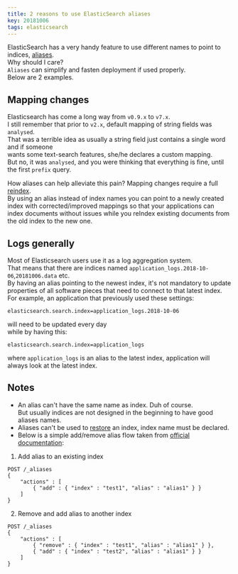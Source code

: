 ```yaml
---
title: 2 reasons to use ElasticSearch aliases
key: 20181006
tags: elasticsearch
---
```


ElasticSearch has a very handy feature to use different names to point to indices, [aliases](https://www.elastic.co/guide/en/elasticsearch/reference/current/indices-aliases.html).  
Why should I care?  
`Aliases` can simplify and fasten deployment if used properly.  
Below are 2 examples.

## Mapping changes
Elasticsearch has come a long way from `v0.9.x` to `v7.x`.  
I still remember that prior to `v2.x`, default mapping of string fields was `analysed`.  
That was a terrible idea as usually a string field just contains a single word and if someone  
wants some text-search features, she/he declares a custom mapping.  
But no, it was `analysed`, and you were thinking that everything is fine, until the first `prefix` query.  

How aliases can help alleviate this pain?
Mapping changes require a full [reindex](https://www.elastic.co/guide/en/elasticsearch/reference/current/docs-reindex.html).  
By using an alias instead of index names you can point to a newly created index with corrected/improved mappings so that your
applications can index documents without issues while you reIndex existing documents from the old index to the new one.

## Logs generally
Most of Elasticsearch users use it as a log aggregation system.  
That means that there are indices named `application_logs.2018-10-06`,`20181006.data` etc.  
By having an alias pointing to the newest index, it's not mandatory to update properties of all software pieces that need to
connect to that latest index.  
For example, an application that previously used these settings:
```
elasticsearch.search.index=application_logs.2018-10-06
```
will need to be updated every day  
while by having this:
```
elasticsearch.search.index=application_logs
```
where `application_logs` is an alias to the latest index, application will always look at the latest index.

## Notes
* An alias can't have the same name as index. Duh of course.  
But usually indices are not designed in the beginning to have good aliases names.
* Aliases can't be used to [restore](https://www.elastic.co/guide/en/elasticsearch/reference/current/modules-snapshots.html#_restore) an index, index name must be declared.
* Below is a simple add/remove alias flow taken from [official documentation](https://www.elastic.co/guide/en/elasticsearch/reference/current/indices-aliases.html):
1. Add alias to an existing index
```
POST /_aliases
{
    "actions" : [
        { "add" : { "index" : "test1", "alias" : "alias1" } }
    ]
}
``` 
2. Remove and add alias to another index  
```
POST /_aliases
{
    "actions" : [
        { "remove" : { "index" : "test1", "alias" : "alias1" } },
        { "add" : { "index" : "test2", "alias" : "alias1" } }
    ]
}
```
